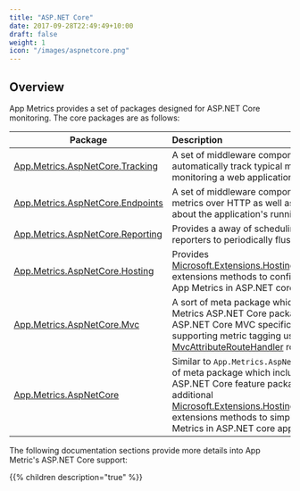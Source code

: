 ```yaml
---
title: "ASP.NET Core"
date: 2017-09-28T22:49:49+10:00
draft: false
weight: 1
icon: "/images/aspnetcore.png"
---
```


## Overview

App Metrics provides a set of packages designed for ASP.NET Core monitoring. The core packages are as follows:

|Package|Description|
|------|:--------|
|[App.Metrics.AspNetCore.Tracking](https://www.nuget.org/packages/App.Metrics.AspNetCore.Tracking/)|A set of middleware components which automatically track typical metrics used in monitoring a web application.
|[App.Metrics.AspNetCore.Endpoints](https://www.nuget.org/packages/App.Metrics.AspNetCore.Endpoints/)|A set of middleware components for exposing metrics over HTTP as well as information about the application's running environment.
|[App.Metrics.AspNetCore.Reporting](https://www.nuget.org/packages/App.Metrics.AspNetCore.Reporting/)|Provides a away of scheduling configured reporters to periodically flush metrics.
|[App.Metrics.AspNetCore.Hosting](https://www.nuget.org/packages/App.Metrics.AspNetCore.Hosting/)|Provides [Microsoft.Extensions.Hosting.IWebHostBuilder](https://docs.microsoft.com/en-us/dotnet/api/microsoft.aspnetcore.hosting.iwebhostbuilder?view=aspnetcore-2.0) extensions methods to configure and host App Metrics in ASP.NET core applications.
|[App.Metrics.AspNetCore.Mvc](https://www.nuget.org/packages/App.Metrics.AspNetCore.Mvc/)|A sort of meta package which includes App Metrics ASP.NET Core packages as well as ASP.NET Core MVC specifics such as supporting metric tagging using [MvcAttributeRouteHandler](https://docs.microsoft.com/en-us/dotnet/api/microsoft.aspnetcore.mvc.internal.mvcattributeroutehandler?view=aspnetcore-2.0) routes.
|[App.Metrics.AspNetCore](https://www.nuget.org/packages/App.Metrics.AspNetCore/)|Similar to `App.Metrics.AspNetCore.Mvc`, a sort of meta package which includes App Metrics ASP.NET Core feature packages as well as additional [Microsoft.Extensions.Hosting.IWebHostBuilder](https://docs.microsoft.com/en-us/dotnet/api/microsoft.aspnetcore.hosting.iwebhostbuilder?view=aspnetcore-2.0) extensions methods to simplify hosting App Metrics in ASP.NET core applications.

The following documentation sections provide more details into App Metric's ASP.NET Core support:

{{% children description="true" %}}